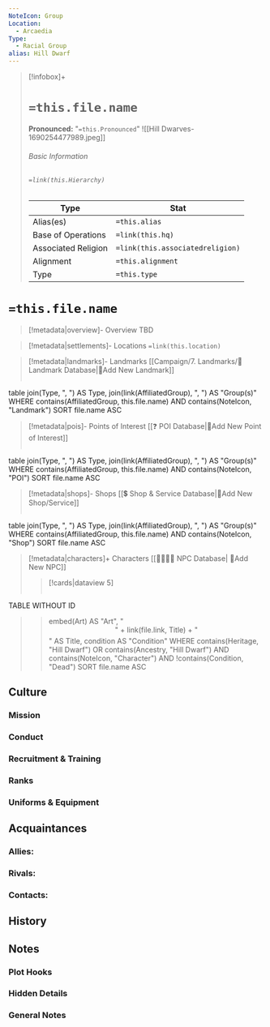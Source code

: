 ```yaml
---
NoteIcon: Group
Location:
  - Arcaedia
Type:
  - Racial Group
alias: Hill Dwarf
---
```


> [!infobox]+
> # `=this.file.name`
> **Pronounced:**  "`=this.Pronounced`"
> ![[Hill Dwarves-1690254477989.jpeg]]
> ###### Basic Information
> ###### `=link(this.Hierarchy)`
> Type |  Stat |
> ---|---|
> Alias(es) | `=this.alias` |
> Base of Operations | `=link(this.hq)` |
> Associated Religion | `=link(this.associatedreligion)` |
> Alignment | `=this.alignment` |
> Type | `=this.type` |

# `=this.file.name`
> [!metadata|overview]- Overview
TBD

> [!metadata|settlements]- Locations
> `=link(this.location)`

> [!metadata|landmarks]- Landmarks
> [[Campaign/7. Landmarks/🏰Landmark Database|🏰Add New Landmark]]
> ```dataview
table join(Type, ", ") AS Type, join(link(AffiliatedGroup), ", ") AS "Group(s)"
WHERE contains(AffiliatedGroup, this.file.name) AND contains(NoteIcon, "Landmark")
SORT file.name ASC

> [!metadata|pois]- Points of Interest
> [[❓ POI Database|📝Add New Point of Interest]]
> ```dataview
table join(Type, ", ") AS Type, join(link(AffiliatedGroup), ", ") AS "Group(s)"
WHERE contains(AffiliatedGroup, this.file.name) AND contains(NoteIcon, "POI")
SORT file.name ASC

> [!metadata|shops]- Shops
> [[💲 Shop & Service Database|📝Add New Shop/Service]]
> ```dataview
table join(Type, ", ") AS Type, join(link(AffiliatedGroup), ", ") AS "Group(s)"
WHERE contains(AffiliatedGroup, this.file.name) AND contains(NoteIcon, "Shop")
SORT file.name ASC

> [!metadata|characters]+ Characters
> [[👨‍👩‍👧‍👦 NPC Database| 📝Add New NPC]]
>> [!cards|dataview 5]
>>```dataview
TABLE WITHOUT ID
>>	embed(Art) AS "Art",
>>     "<span style='display: block; border-bottom: 2px solid var(--accent); text-align: center; margin-bottom: 5px;'>" + link(file.link, Title) + "</span>" AS Title,
>>	condition AS "Condition"
WHERE contains(Heritage, "Hill Dwarf") OR contains(Ancestry, "Hill Dwarf") AND contains(NoteIcon, "Character") AND !contains(Condition, "Dead")
SORT file.name ASC

## Culture
### Mission


### Conduct


### Recruitment & Training


### Ranks


### Uniforms & Equipment


## Acquaintances
### Allies:


### Rivals:


### Contacts:


## History


## Notes
### Plot Hooks


### Hidden Details


### General Notes


